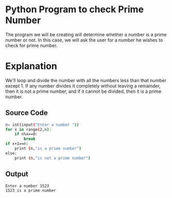 # Python Program to check Prime Number



The program we will be creating will determine whether a number is a prime number or not. In this case, we will ask the user for a number he wishes to check for prime number.

# Explanation

We'll loop and divide the number with all the numbers less than that number except 1. If any number divides it completely without leaving a remainder, then it is not a prime number, and if it cannot be divided, then it is a prime number.

## Source Code

```bash
n= int(input("Enter a number "))
for x in range(2,n):
    if n%x==0:
        break
if x+1==n:
    print (n,"is a prime number")
else:
    print (n,"is not a prime number")
```


## Output

```bash
Enter a number 1523
1523 is a prime number
```